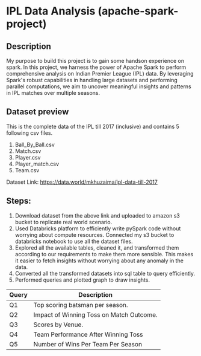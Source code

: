 # IPL Data Analysis (apache-spark-project)

## Description
My purpose to build this project is to gain some handson experience on spark.
In this project, we harness the power of Apache Spark to perform comprehensive analysis on Indian Premier League (IPL) data. By leveraging Spark's robust capabilities in handling large datasets and performing parallel computations, we aim to uncover meaningful insights and patterns in IPL matches over multiple seasons.

## Dataset preview
This is the complete data of the IPL till 2017 (inclusive) and contains 5 following csv files.  
1. Ball_By_Ball.csv
2. Match.csv
3. Player.csv
4. Player_match.csv
5. Team.csv

Dataset Link: https://data.world/mkhuzaima/ipl-data-till-2017
## Steps:
1. Download dataset from the above link and uploaded to amazon s3 bucket to replicate real world scenario.
2. Used Databricks platform to efficiently write pySpark code without worrying about compute resources. Connected my s3 bucket to databricks notebook to use all the dataset files.
3. Explored all the available tables, cleaned it, and transformed them according to our requirements to make them more sensible. This makes it easier to fetch insights without worrying about any anomaly in the data.
4. Converted all the transformed datasets into sql table to query efficiently.
5. Performed queries and plotted graph to draw insights.

|Query|Description|
|-----|-----------|
|Q1|Top scoring batsman per season.|
|Q2|Impact of Winning Toss on Match Outcome.|
|Q3|Scores by Venue.|
|Q4|Team Performance After Winning Toss|
|Q5|Number of Wins Per Team Per Season|
